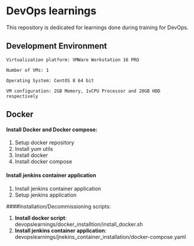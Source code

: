 # **DevOps learnings**

This repository is dedicated for learnings done during training for DevOps.

## **Development Environment**

`Virtualization platform: VMWare Workstation 16 PRO`

`Number of VMs: 1`

`Operating System: CentOS 8 64 bit`

`VM configuration: 2GB Memory, 1vCPU Processor and 20GB HDD respectively`

## **Docker**

#### Install Docker and Docker compose:
1. Setup docker repository 
2. Install yum utils
3. Install docker
4. Install docker compose

#### Install jenkins container application
1. Install jenkins container application
2. Setup jenkins application 

####Installation/Decommissioning scripts:
1. **Install docker script**: devopslearnings/docker_installtion/install_docker.sh
2. **Install jenkins container application**: devopslearnings/jnekins_container_installation/docker-compose.yaml

